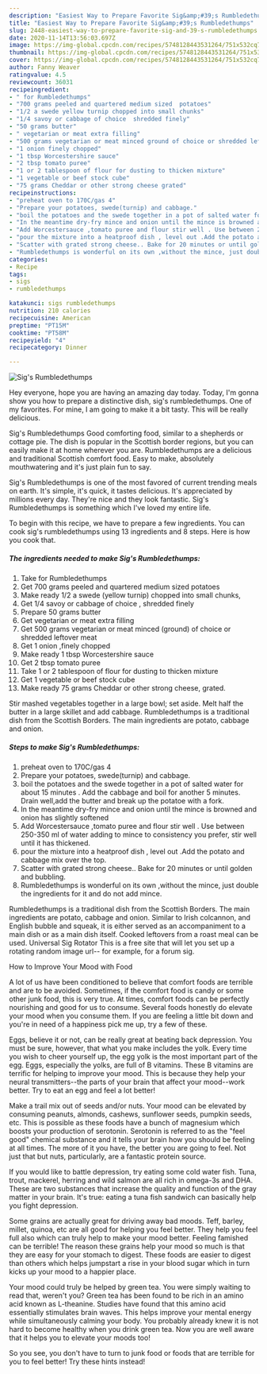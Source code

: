 ```yaml
---
description: "Easiest Way to Prepare Favorite Sig&amp;#39;s Rumbledethumps"
title: "Easiest Way to Prepare Favorite Sig&amp;#39;s Rumbledethumps"
slug: 2448-easiest-way-to-prepare-favorite-sig-and-39-s-rumbledethumps
date: 2020-11-14T13:56:03.697Z
image: https://img-global.cpcdn.com/recipes/5748128443531264/751x532cq70/sigs-rumbledethumps-recipe-main-photo.jpg
thumbnail: https://img-global.cpcdn.com/recipes/5748128443531264/751x532cq70/sigs-rumbledethumps-recipe-main-photo.jpg
cover: https://img-global.cpcdn.com/recipes/5748128443531264/751x532cq70/sigs-rumbledethumps-recipe-main-photo.jpg
author: Fanny Weaver
ratingvalue: 4.5
reviewcount: 36031
recipeingredient:
- " for Rumbledethumps"
- "700 grams peeled and quartered medium sized  potatoes"
- "1/2 a swede yellow turnip chopped into small chunks"
- "1/4 savoy or cabbage of choice  shredded finely"
- "50 grams butter"
- " vegetarian or meat extra filling"
- "500 grams vegetarian or meat minced ground of choice or shredded leftover meat"
- "1 onion finely chopped"
- "1 tbsp Worcestershire sauce"
- "2 tbsp tomato puree"
- "1 or 2 tablespoon of flour for dusting to thicken mixture"
- "1 vegetable or beef stock cube"
- "75 grams Cheddar or other strong cheese grated"
recipeinstructions:
- "preheat oven to 170C/gas 4"
- "Prepare your potatoes, swede(turnip) and cabbage."
- "boil the potatoes and the swede together in a pot of salted water for about 15 minutes . Add the cabbage and boil for another 5 minutes. Drain well,add the butter and break up the potatoe with a fork."
- "In the meantime dry-fry mince and onion until the mince is browned and onion has slightly softened"
- "Add Worcestersauce ,tomato puree and flour stir well . Use between 250-350 ml of water adding to mince to consistency you prefer, stir well until it has thickened."
- "pour the mixture into a heatproof dish , level out .Add the potato and cabbage mix over the top."
- "Scatter with grated strong cheese.. Bake for 20 minutes or until golden and bubbling."
- "Rumbledethumps is wonderful on its own ,without the mince, just double the ingredients for it and do not add mince."
categories:
- Recipe
tags:
- sigs
- rumbledethumps

katakunci: sigs rumbledethumps 
nutrition: 210 calories
recipecuisine: American
preptime: "PT15M"
cooktime: "PT58M"
recipeyield: "4"
recipecategory: Dinner

---
```



![Sig&#39;s Rumbledethumps](https://img-global.cpcdn.com/recipes/5748128443531264/751x532cq70/sigs-rumbledethumps-recipe-main-photo.jpg)

Hey everyone, hope you are having an amazing day today. Today, I'm gonna show you how to prepare a distinctive dish, sig&#39;s rumbledethumps. One of my favorites. For mine, I am going to make it a bit tasty. This will be really delicious.

Sig&#39;s Rumbledethumps Good comforting food, similar to a shepherds or cottage pie. The dish is popular in the Scottish border regions, but you can easily make it at home wherever you are. Rumbledethumps are a delicious and traditional Scottish comfort food. Easy to make, absolutely mouthwatering and it&#39;s just plain fun to say.

Sig&#39;s Rumbledethumps is one of the most favored of current trending meals on earth. It's simple, it's quick, it tastes delicious. It's appreciated by millions every day. They're nice and they look fantastic. Sig&#39;s Rumbledethumps is something which I've loved my entire life.


To begin with this recipe, we have to prepare a few ingredients. You can cook sig&#39;s rumbledethumps using 13 ingredients and 8 steps. Here is how you cook that.

<!--inarticleads1-->

##### The ingredients needed to make Sig&#39;s Rumbledethumps:

1. Take  for Rumbledethumps
1. Get 700 grams peeled and quartered medium sized  potatoes
1. Make ready 1/2 a swede (yellow turnip) chopped into small chunks,
1. Get 1/4 savoy or cabbage of choice , shredded finely
1. Prepare 50 grams butter
1. Get  vegetarian or meat extra filling
1. Get 500 grams vegetarian or meat minced (ground) of choice or shredded leftover meat
1. Get 1 onion ,finely chopped
1. Make ready 1 tbsp Worcestershire sauce
1. Get 2 tbsp tomato puree
1. Take 1 or 2 tablespoon of flour for dusting to thicken mixture
1. Get 1 vegetable or beef stock cube
1. Make ready 75 grams Cheddar or other strong cheese, grated.


Stir mashed vegetables together in a large bowl; set aside. Melt half the butter in a large skillet and add cabbage. Rumbledethumps is a traditional dish from the Scottish Borders. The main ingredients are potato, cabbage and onion. 

<!--inarticleads2-->

##### Steps to make Sig&#39;s Rumbledethumps:

1. preheat oven to 170C/gas 4
1. Prepare your potatoes, swede(turnip) and cabbage.
1. boil the potatoes and the swede together in a pot of salted water for about 15 minutes . Add the cabbage and boil for another 5 minutes. Drain well,add the butter and break up the potatoe with a fork.
1. In the meantime dry-fry mince and onion until the mince is browned and onion has slightly softened
1. Add Worcestersauce ,tomato puree and flour stir well . Use between 250-350 ml of water adding to mince to consistency you prefer, stir well until it has thickened.
1. pour the mixture into a heatproof dish , level out .Add the potato and cabbage mix over the top.
1. Scatter with grated strong cheese.. Bake for 20 minutes or until golden and bubbling.
1. Rumbledethumps is wonderful on its own ,without the mince, just double the ingredients for it and do not add mince.


Rumbledethumps is a traditional dish from the Scottish Borders. The main ingredients are potato, cabbage and onion. Similar to Irish colcannon, and English bubble and squeak, it is either served as an accompaniment to a main dish or as a main dish itself. Cooked leftovers from a roast meal can be used. Universal Sig Rotator This is a free site that will let you set up a rotating random image url-- for example, for a forum sig. 

How to Improve Your Mood with Food


A lot of us have been conditioned to believe that comfort foods are terrible and are to be avoided. Sometimes, if the comfort food is candy or some other junk food, this is very true. At times, comfort foods can be perfectly nourishing and good for us to consume. Several foods honestly do elevate your mood when you consume them. If you are feeling a little bit down and you're in need of a happiness pick me up, try a few of these.

Eggs, believe it or not, can be really great at beating back depression. You must be sure, however, that what you make includes the yolk. Every time you wish to cheer yourself up, the egg yolk is the most important part of the egg. Eggs, especially the yolks, are full of B vitamins. These B vitamins are terrific for helping to improve your mood. This is because they help your neural transmitters--the parts of your brain that affect your mood--work better. Try to eat an egg and feel a lot better!

Make a trail mix out of seeds and/or nuts. Your mood can be elevated by consuming peanuts, almonds, cashews, sunflower seeds, pumpkin seeds, etc. This is possible as these foods have a bunch of magnesium which boosts your production of serotonin. Serotonin is referred to as the "feel good" chemical substance and it tells your brain how you should be feeling at all times. The more of it you have, the better you are going to feel. Not just that but nuts, particularly, are a fantastic protein source.

If you would like to battle depression, try eating some cold water fish. Tuna, trout, mackerel, herring and wild salmon are all rich in omega-3s and DHA. These are two substances that increase the quality and function of the gray matter in your brain. It's true: eating a tuna fish sandwich can basically help you fight depression. 

Some grains are actually great for driving away bad moods. Teff, barley, millet, quinoa, etc are all good for helping you feel better. They help you feel full also which can truly help to make your mood better. Feeling famished can be terrible! The reason these grains help your mood so much is that they are easy for your stomach to digest. These foods are easier to digest than others which helps jumpstart a rise in your blood sugar which in turn kicks up your mood to a happier place.

Your mood could truly be helped by green tea. You were simply waiting to read that, weren't you? Green tea has been found to be rich in an amino acid known as L-theanine. Studies have found that this amino acid essentially stimulates brain waves. This helps improve your mental energy while simultaneously calming your body. You probably already knew it is not hard to become healthy when you drink green tea. Now you are well aware that it helps you to elevate your moods too!

So you see, you don't have to turn to junk food or foods that are terrible for you to feel better! Try  these hints  instead!

